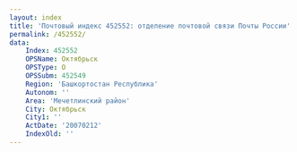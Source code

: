```yaml
---
layout: index
title: 'Почтовый индекс 452552: отделение почтовой связи Почты России'
permalink: /452552/
data:
    Index: 452552
    OPSName: Октябрьск
    OPSType: О
    OPSSubm: 452549
    Region: 'Башкортостан Республика'
    Autonom: ''
    Area: 'Мечетлинский район'
    City: Октябрьск
    City1: ''
    ActDate: '20070212'
    IndexOld: ''
---
```

